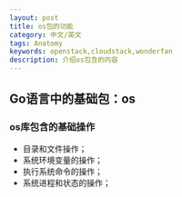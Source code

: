 ```yaml
---
layout: post
title: os包的功能
category: 中文/英文
tags: Anatomy
keywords: openstack,cloudstack,wonderfan
description: 介绍os包含的内容
---
```


## Go语言中的基础包：os


### os库包含的基础操作

- 目录和文件操作；
- 系统环境变量的操作；
- 执行系统命令的操作；
- 系统进程和状态的操作；
